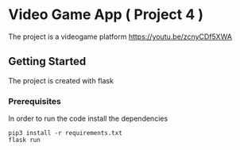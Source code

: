 # Video Game App ( Project 4 )

The project is a videogame platform
https://youtu.be/zcnyCDf5XWA

## Getting Started

The project is created with flask 

### Prerequisites

In order to run the code install the dependencies 

```
pip3 install -r requirements.txt
flask run
```
